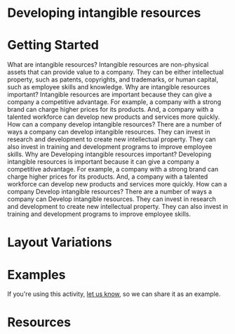# Developing intangible resources

# Getting Started

What are intangible resources? Intangible resources are non-physical assets that can provide value to a company. They can be either intellectual property, such as patents, copyrights, and trademarks, or human capital, such as employee skills and knowledge. Why are intangible resources important? Intangible resources are important because they can give a company a competitive advantage. For example, a company with a strong brand can charge higher prices for its products. And, a company with a talented workforce can develop new products and services more quickly. How can a company develop intangible resources? There are a number of ways a company can develop intangible resources. They can invest in research and development to create new intellectual property. They can also invest in training and development programs to improve employee skills. Why are Developing intangible resources important? Developing intangible resources is important because it can give a company a competitive advantage. For example, a company with a strong brand can charge higher prices for its products. And, a company with a talented workforce can develop new products and services more quickly. How can a company Develop intangible resources? There are a number of ways a company can Develop intangible resources. They can invest in research and development to create new intellectual property. They can also invest in training and development programs to improve employee skills.

# Layout Variations
# Examples
If you're using this activity, [let us know](https://github.com/Standards-and-Practices/structured-rapid-development/issues/new?assignees=&labels=documentation&template=example-submission.md&title=Example+of+%5Byour+pattern+here%5D), so we can share it as an example.
# Resources